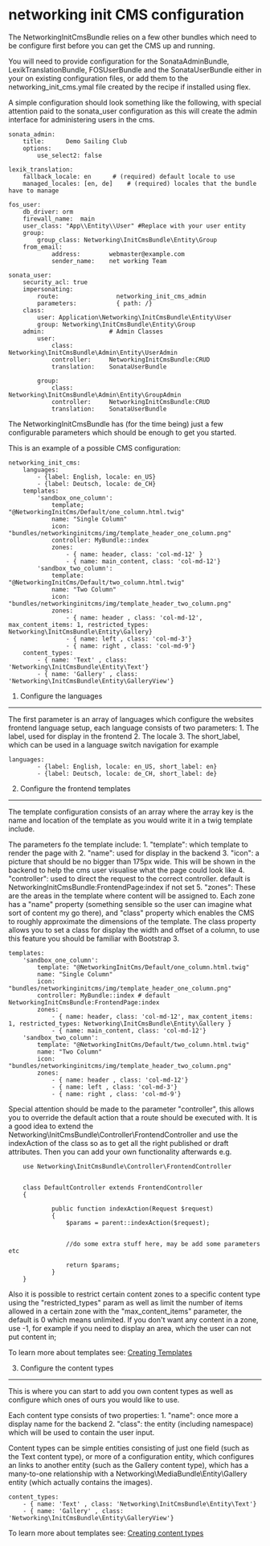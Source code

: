 networking init CMS configuration
=================================
The NetworkingInitCmsBundle relies on a few other bundles which need to be configure first before you can get the CMS
up and running.

You will need to provide configuration for the SonataAdminBundle, LexikTranslationBundle, FOSUserBundle and the SonataUserBundle
either in your on existing configuration files, or add them to the networking_init_cms.ymal file created by the recipe if 
installed using flex.

A simple configuration should look something like the following, with special attention paid to the sonata_user configuration
as this will create the admin interface for administering users in the cms.


```
sonata_admin:
    title:      Demo Sailing Club
    options:
        use_select2: false

lexik_translation:
    fallback_locale: en      # (required) default locale to use
    managed_locales: [en, de]    # (required) locales that the bundle have to manage

fos_user:
    db_driver: orm
    firewall_name:  main
    user_class: "App\\Entity\\User" #Replace with your user entity
    group:
        group_class: Networking\InitCmsBundle\Entity\Group
    from_email:
            address:        webmaster@example.com
            sender_name:    net working Team

sonata_user:
    security_acl: true
    impersonating:
        route:                networking_init_cms_admin
        parameters:           { path: /}
    class:
        user: Application\Networking\InitCmsBundle\Entity\User
        group: Networking\InitCmsBundle\Entity\Group
    admin:                  # Admin Classes
        user:
            class:          Networking\InitCmsBundle\Admin\Entity\UserAdmin
            controller:     NetworkingInitCmsBundle:CRUD
            translation:    SonataUserBundle

        group:
            class:          Networking\InitCmsBundle\Admin\Entity\GroupAdmin
            controller:     NetworkingInitCmsBundle:CRUD
            translation:    SonataUserBundle
```

The NetworkingInitCmsBundle has (for the time being) just a few configurable parameters which should be enough to
get you started.

This is an example of a possible CMS configuration:

```
networking_init_cms:
    languages:
        - {label: English, locale: en_US}
        - {label: Deutsch, locale: de_CH}
    templates:
        'sandbox_one_column':
            template; "@NetworkingInitCms/Default/one_column.html.twig"
            name: "Single Column"
            icon: "bundles/networkinginitcms/img/template_header_one_column.png"
            controller: MyBundle::index
            zones:
                - { name: header, class: 'col-md-12' }
                - { name: main_content, class: 'col-md-12'}
        'sandbox_two_column':
            template: "@NetworkingInitCms/Default/two_column.html.twig"
            name: "Two Column"
            icon: "bundles/networkinginitcms/img/template_header_two_column.png"
            zones:
                - { name: header , class: 'col-md-12', max_content_items: 1, restricted_types: Networking\InitCmsBundle\Entity\Gallery}
                - { name: left , class: 'col-md-3'}
                - { name: right , class: 'col-md-9'}
    content_types:
        - { name: 'Text' , class: 'Networking\InitCmsBundle\Entity\Text'}
        - { name: 'Gallery' , class: 'Networking\InitCmsBundle\Entity\GalleryView'}
```


1) Configure the languages
--------------------------
The first parameter is an array of languages which configure the websites frontend language setup, each
language consists of two parameters:
    1. The label, used for display in the frontend
    2. The locale
    3. The short_label, which can be used in a language switch navigation for example

```
languages:
        - {label: English, locale: en_US, short_label: en}
        - {label: Deutsch, locale: de_CH, short_label: de}
```

2) Configure the frontend templates
-----------------------------------

The template configuration consists of an array where the array key is the name and location of the template
as you would write it in a twig template include.

The parameters fo the template include:
    1. "template": which template to render the page with
    2. "name": used for display in the backend
    3. "icon": a picture that should be no bigger than 175px wide. This will be shown in the backend to help
        the cms user visualise what the page could look like
    4. "controller": used to direct the request to the correct controller. default is NetworkingInitCmsBundle:FrontendPage:index
        if not set
    5. "zones": These are the areas in the template where content will be assigned to. Each zone has a "name" property
        (something sensible so the user can imagine what sort of content my go there), and "class" property which enables
        the CMS to roughly approximate the dimensions of the template. The class property allows you to set a class for
        display the width and offset of a column, to use this feature you should be familiar with Bootstrap 3.

```
templates:
    'sandbox_one_column':
        template: "@NetworkingInitCms/Default/one_column.html.twig"
        name: "Single Column"
        icon: "bundles/networkinginitcms/img/template_header_one_column.png"
        controller: MyBundle::index # default NetworkingInitCmsBundle:FrontendPage:index
        zones:
            - { name: header, class: 'col-md-12', max_content_items: 1, restricted_types: Networking\InitCmsBundle\Entity\Gallery }
            - { name: main_content, class: 'col-md-12'}
    'sandbox_two_column':
        template: "@NetworkingInitCms/Default/two_column.html.twig"
        name: "Two Column"
        icon: "bundles/networkinginitcms/img/template_header_two_column.png"
        zones:
            - { name: header , class: 'col-md-12'}
            - { name: left , class: 'col-md-3'}
            - { name: right , class: 'col-md-9'}
```

Special attention should be made to the parameter "controller", this allows you to override the default action that a route
should be executed with. It is a good idea to extend the Networking\InitCmsBundle\Controller\FrontendController and use
the indexAction of the class so as to get all the right published or draft attributes. Then you can add your own functionality
afterwards e.g.

```
    use Networking\InitCmsBundle\Controller\FrontendController


    class DefaultController extends FrontendController
    {

            public function indexAction(Request $request)
            {
                $params = parent::indexAction($request);


                //do some extra stuff here, may be add some parameters etc

                return $params;
            }
    }
```

Also it is possible to restrict certain content zones to a specific content type using the "restricted_types" param
as well as limit the number of items allowed in a certain zone with the "max_content_items" parameter, the default is 0 which
means unlimited. If you don't want any content in a zone, use -1, for example if you need to display an area, which the user can not put content in;

To learn more about templates see:
[Creating Templates](templates.md)

3) Configure the content types
------------------------------

This is where you can start to add you own content types as well as configure which ones of ours you would like to use.

Each content type consists of two properties:
    1. "name": once more a display name for the backend
    2. "class": the entity (including namespace) which will be used to contain the user input.

Content types can be simple entities consisting of just one field (such as the Text content type), or more of a
configuration entity, which configures an links to another entity (such as the Gallery content type), which has a
many-to-one relationship with a Networking\MediaBundle\Entity\Gallery entity (which actually contains the images).

```
content_types:
    - { name: 'Text' , class: 'Networking\InitCmsBundle\Entity\Text'}
    - { name: 'Gallery' , class: 'Networking\InitCmsBundle\Entity\GalleryView'}
```

To learn more about templates see:
[Creating content types](content_types.md)
